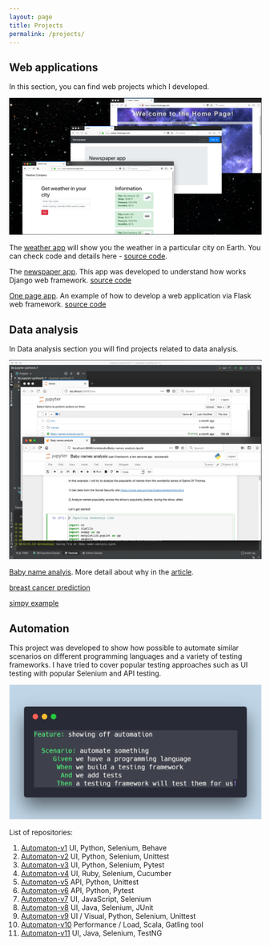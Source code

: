 ```yaml
---
layout: page
title: Projects
permalink: /projects/
---
```


Web applications
----------------
In this section, you can find web projects which I developed. <br>

![web applications](/assets/web_apps.png "Web applications") <br>

The [weather app](https://aua-raiy.herokuapp.com/ "Weather application") will show you the weather in a particular city on Earth. You can check code and details here - [source code](https://github.com/BurhanH/weather-app). <br>

The [newspaper app](https://areket.herokuapp.com/ "Newspaper application"). This app was developed to understand how works Django web framework. [source code](https://github.com/BurhanH/areket) <br>

[One page app](https://torsyk.herokuapp.com/ "One page application"). An example of how to develop a web application via Flask web framework. [source code](https://github.com/BurhanH/torsyk) <br>

Data analysis
-------------
In Data analysis section you will find projects related to data analysis. <br>

![data analysis](/assets/data-analysis.png "Data Analysis") <br>

[Baby name analyis](https://github.com/BurhanH/data-analysis/blob/master/baby-names-analysis/Baby%20names%20analysis.ipynb). More detail about why in the [article](https://burhanh.github.io/2019/05/29/baby-names-analysis.html). <br>

[breast cancer prediction](https://github.com/BurhanH/data-analysis/blob/master/scikit-learn/neural_net.ipynb) <br>

[simpy example](https://github.com/BurhanH/data-analysis/blob/master/simpy/simpy_example.ipynb) <br>

Automation
----------
This project was developed to show how possible to automate similar scenarios on different programming languages and a variety of testing frameworks.
I have tried to cover popular testing approaches such as UI testing with popular Selenium and API testing.

![alt text](/assets/automaton.png "Automaton") <br>

List of repositories: <br>

1) [Automaton-v1](https://github.com/BurhanH/automaton-v1 "Automaton-v1 project") UI, Python, Selenium, Behave <br>
2) [Automaton-v2](https://github.com/BurhanH/automaton-v2 "Automaton-v2 project") UI, Python, Selenium, Unittest <br>
3) [Automaton-v3](https://github.com/BurhanH/automaton-v3 "Automaton-v3 project") UI, Python, Selenium, Pytest <br>
4) [Automaton-v4](https://github.com/BurhanH/automaton-v4 "Automaton-v4 project") UI, Ruby, Selenium, Cucumber <br>
5) [Automaton-v5](https://github.com/BurhanH/automaton-v5 "Automaton-v5 project") API, Python, Unittest <br>
6) [Automaton-v6](https://github.com/BurhanH/automaton-v6 "Automaton-v6 project") API, Python, Pytest <br>
7) [Automaton-v7](https://github.com/BurhanH/automaton-v7 "Automaton-v7 project") UI, JavaScript, Selenium <br>
8) [Automaton-v8](https://github.com/BurhanH/automaton-v8 "Automaton-v8 project") UI, Java, Selenium, JUnit <br>
9) [Automaton-v9](https://github.com/BurhanH/automaton-v9 "Automaton-v9 project") UI / Visual, Python, Selenium, Unittest <br>
10) [Automaton-v10](https://github.com/BurhanH/automaton-v10 "Automaton-v10 project") Performance / Load, Scala, Gatling tool <br>
11) [Automaton-v11](https://github.com/BurhanH/automaton-v11 "Automaton-v11 project") UI, Java, Selenium, TestNG <br>
